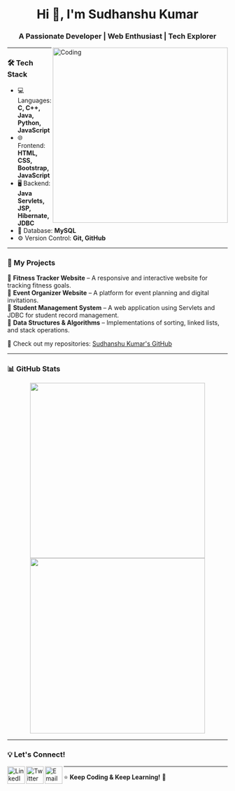 <h1 align="center">Hi 👋, I'm Sudhanshu Kumar</h1>
<h3 align="center">A Passionate Developer | Web Enthusiast | Tech Explorer</h3>

<img align="right" alt="Coding" width="400" src="https://media.giphy.com/media/qgQUggAC3Pfv687qPC/giphy.gif">

---

### 🛠 Tech Stack
- 💻 Languages: **C, C++, Java, Python, JavaScript**
- 🌐 Frontend: **HTML, CSS, Bootstrap, JavaScript**
- 🖥️ Backend: **Java Servlets, JSP, Hibernate, JDBC**
- 💾 Database: **MySQL**
- ⚙️ Version Control: **Git, GitHub**

---

### 🚀 My Projects
🔹 **Fitness Tracker Website** – A responsive and interactive website for tracking fitness goals.  
🔹 **Event Organizer Website** – A platform for event planning and digital invitations.  
🔹 **Student Management System** – A web application using Servlets and JDBC for student record management.  
🔹 **Data Structures & Algorithms** – Implementations of sorting, linked lists, and stack operations.  

📌 Check out my repositories: [Sudhanshu Kumar's GitHub](https://github.com/Sudhanshu-0102)

---

### 📊 GitHub Stats
<p align="center">
  <img width="400" src="https://github-readme-stats.vercel.app/api?username=yourgithubusername&show_icons=true&theme=radical" />
  <img width="400" src="https://github-readme-streak-stats.herokuapp.com/?user=yourgithubusername&theme=radical" />
</p>

---

### 💡 Let's Connect!
<a href="https://www.linkedin.com/in/sudhanshu-kumar-a08784293/" target="_blank"><img align="left" alt="LinkedIn" width="40px" src="https://img.icons8.com/fluency/48/000000/linkedin.png"/></a>
<a href="https://twitter.com/yourtwitter" target="_blank"><img align="left" alt="Twitter" width="40px" src="https://img.icons8.com/color/48/000000/twitter.png"/></a>
<a href="mailto:your.sudhanshusharma183@gmail.com"><img align="left" alt="Email" width="40px" src="https://img.icons8.com/color/48/000000/gmail.png"/></a>

---

⭐ **Keep Coding & Keep Learning!** 🚀  
